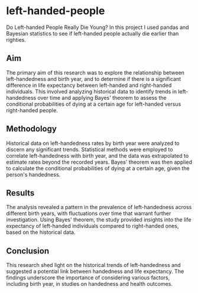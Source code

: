 # left-handed-people
Do Left-handed People Really Die Young? In this project I used pandas and Bayesian statistics to see if left-handed people actually die earlier than righties.

## Aim
The primary aim of this research was to explore the relationship between left-handedness and birth year, and to determine if there is a significant difference in life expectancy between left-handed and right-handed individuals. This involved analyzing historical data to identify trends in left-handedness over time and applying Bayes' theorem to assess the conditional probabilities of dying at a certain age for left-handed versus right-handed people.

## Methodology
Historical data on left-handedness rates by birth year were analyzed to discern any significant trends. Statistical methods were employed to correlate left-handedness with birth year, and the data was extrapolated to estimate rates beyond the recorded years. Bayes' theorem was then applied to calculate the conditional probabilities of dying at a certain age, given the person's handedness.

## Results
The analysis revealed a pattern in the prevalence of left-handedness across different birth years, with fluctuations over time that warrant further investigation. Using Bayes' theorem, the study provided insights into the life expectancy of left-handed individuals compared to right-handed ones, based on the historical data.

## Conclusion
This research shed light on the historical trends of left-handedness and suggested a potential link between handedness and life expectancy. The findings underscore the importance of considering various factors, including birth year, in studies on handedness and health outcomes.







